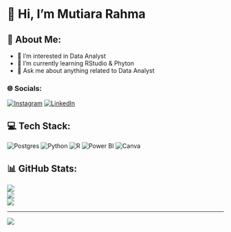 # 👋 Hi, I’m Mutiara Rahma

## 💫 About Me:
- 👀 I’m interested in Data Analyst
- 🌱 I’m currently learning RStudio & Phyton
- 💭 Ask me about anything related to Data Analyst


### 🌐 Socials:
[![Instagram](https://img.shields.io/badge/Instagram-%23E4405F.svg?logo=Instagram&logoColor=white)](https://instagram.com/mutiarhm_92) [![LinkedIn](https://img.shields.io/badge/LinkedIn-%230077B5.svg?logo=linkedin&logoColor=white)](https://linkedin.com/in/mutiarahmaa122) 

## 💻 Tech Stack:
![Postgres](https://img.shields.io/badge/postgres-%23316192.svg?style=plastic&logo=postgresql&logoColor=white) ![Python](https://img.shields.io/badge/python-3670A0?style=plastic&logo=python&logoColor=ffdd54) ![R](https://img.shields.io/badge/r-%23276DC3.svg?style=plastic&logo=r&logoColor=white) ![Power BI](https://img.shields.io/badge/power_bi-F2C811?style=plastic&logo=powerbi&logoColor=black) ![Canva](https://img.shields.io/badge/Canva-%2300C4CC.svg?style=plastic&logo=Canva&logoColor=white) 
## 📊 GitHub Stats:
![](https://github-readme-stats.vercel.app/api?username=mutiarhm122&theme=react&hide_border=true&include_all_commits=true&count_private=true)<br/>
![](https://github-readme-streak-stats.herokuapp.com/?user=mutiarhm122&theme=react&hide_border=true)<br/>
![](https://github-readme-stats.vercel.app/api/top-langs/?username=mutiarhm122&theme=react&hide_border=true&include_all_commits=true&count_private=true&layout=compact)

---
[![](https://visitcount.itsvg.in/api?id=mutiarhm122&icon=0&color=0)](https://visitcount.itsvg.in)
